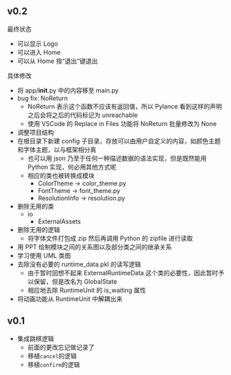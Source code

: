 ## v0.2

最终状态
* 可以显示 Logo
* 可以进入 Home
* 可以从 Home 按“退出”键退出

具体修改
* 将 app/__init__.py 中的内容移至 main.py
* bug fix: NoReturn
  * NoReturn 表示这个函数不应该有返回值，所以 Pylance 看到这样的声明之后会将之后的代码标记为 unreachable
  * 使用 VSCode 的 Replace in Files 功能将 NoReturn 批量修改为 None
* 调整项目结构
* 在根目录下新建 config 子目录，存放可以由用户自定义的内容，如颜色主题和字体主题，以与框架相分离
  * 也可以用 json 乃至于任何一种描述数据的语法实现，但是既然能用 Python 实现，何必用其他方式呢
  * 相应的类也被转换成模块
    * ColorTheme -> color_theme.py
    * FontTheme -> font_theme.py
    * ResolutionInfo -> resolution.py
* 删除无用的类
  * io
    * ExternalAssets
* 删除无用的逻辑
  * 将字体文件打包成 zip 然后再调用 Python 的 zipfile 进行读取
* 用 PPT 绘制模块之间的关系图以及部分类之间的继承关系
* 学习使用 UML 类图
* 去除没有必要的 runtime_data.pkl 的读写逻辑
  * 由于暂时回想不起来 ExternalRuntimeData 这个类的必要性，因此暂时予以保留，但是改名为 GlobalState
  * 相应地去除 RuntimeUnit 的 is_waiting 属性
* 将动画功能从 RuntimeUnit 中解耦出来

## v0.1

* 集成跳棋逻辑
  * 前面的更改忘记做记录了
  * 移植`cancel`的逻辑
  * 移植`confirm`的逻辑
